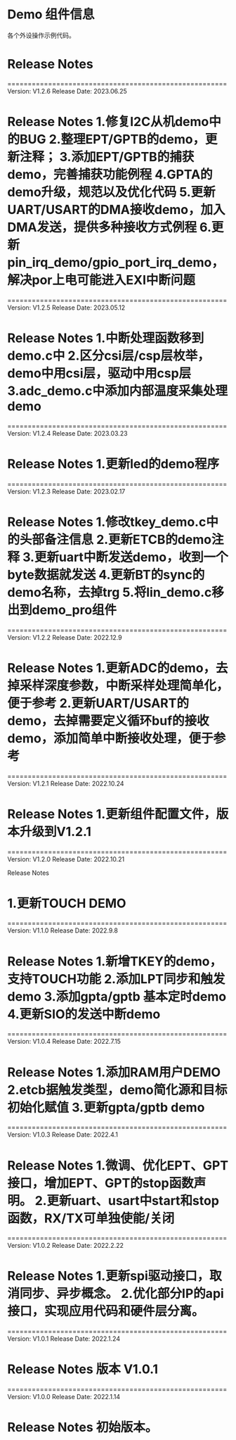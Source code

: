 # Demo 组件信息
各个外设操作示例代码。

# Release Notes

======================================================
Version: V1.2.6
Release Date: 2023.06.25

Release Notes
1.修复I2C从机demo中的BUG
2.整理EPT/GPTB的demo，更新注释；
3.添加EPT/GPTB的捕获demo，完善捕获功能例程
4.GPTA的demo升级，规范以及优化代码
5.更新UART/USART的DMA接收demo，加入DMA发送，提供多种接收方式例程
6.更新pin_irq_demo/gpio_port_irq_demo，解决por上电可能进入EXI中断问题
======================================================

======================================================
Version: V1.2.5
Release Date: 2023.05.12

Release Notes
1.中断处理函数移到demo.c中
2.区分csi层/csp层枚举，demo中用csi层，驱动中用csp层
3.adc_demo.c中添加内部温度采集处理demo
======================================================

======================================================
Version: V1.2.4
Release Date: 2023.03.23

Release Notes
1.更新led的demo程序
======================================================

======================================================
Version: V1.2.3
Release Date: 2023.02.17

Release Notes
1.修改tkey_demo.c中的头部备注信息
2.更新ETCB的demo注释
3.更新uart中断发送demo，收到一个byte数据就发送
4.更新BT的sync的demo名称，去掉trg
5.将lin_demo.c移出到demo_pro组件
======================================================

======================================================
Version: V1.2.2
Release Date: 2022.12.9

Release Notes
1.更新ADC的demo，去掉采样深度参数，中断采样处理简单化，便于参考
2.更新UART/USART的demo，去掉需要定义循环buf的接收demo，添加简单中断接收处理，便于参考
======================================================
======================================================
Version: V1.2.1
Release Date: 2022.10.24

Release Notes
1.更新组件配置文件，版本升级到V1.2.1
======================================================

======================================================
Version: V1.2.0
Release Date: 2022.10.21

Release Notes

1.更新TOUCH DEMO
======================================================

======================================================
Version: V1.1.0
Release Date: 2022.9.8

Release Notes
1.新增TKEY的demo，支持TOUCH功能
2.添加LPT同步和触发demo
3.添加gpta/gptb 基本定时demo
4.更新SIO的发送中断demo
======================================================

======================================================
Version: V1.0.4
Release Date: 2022.7.15

Release Notes
1.添加RAM用户DEMO
2.etcb据触发类型，demo简化源和目标初始化赋值
3.更新gpta/gptb demo
======================================================

======================================================
Version: V1.0.3
Release Date: 2022.4.1

Release Notes
1.微调、优化EPT、GPT接口，增加EPT、GPT的stop函数声明。
2.更新uart、usart中start和stop函数，RX/TX可单独使能/关闭
======================================================

======================================================
Version: V1.0.2
Release Date: 2022.2.22

Release Notes
1.更新spi驱动接口，取消同步、异步概念。
2.优化部分IP的api接口，实现应用代码和硬件层分离。
======================================================

======================================================
Version: V1.0.1
Release Date: 2022.1.24

Release Notes
版本 V1.0.1
======================================================


======================================================
Version: V1.0.0
Release Date: 2022.1.14

Release Notes
初始版本。
======================================================



